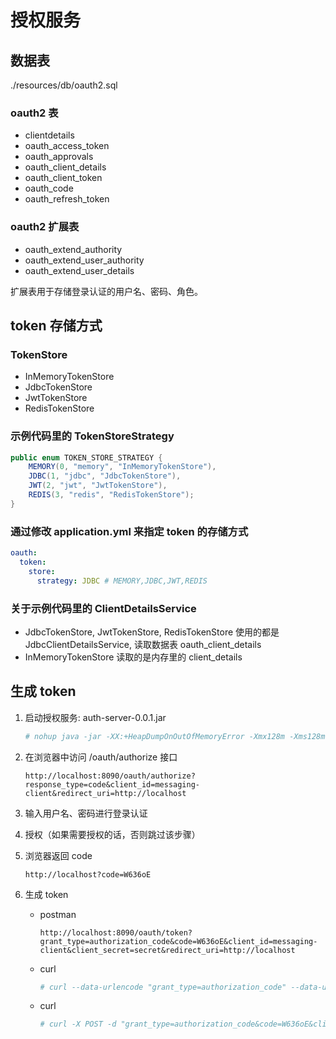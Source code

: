 # 授权服务

## 数据表

./resources/db/oauth2.sql

### oauth2 表

- clientdetails
- oauth_access_token
- oauth_approvals
- oauth_client_details
- oauth_client_token
- oauth_code
- oauth_refresh_token

### oauth2 扩展表

- oauth_extend_authority
- oauth_extend_user_authority
- oauth_extend_user_details

扩展表用于存储登录认证的用户名、密码、角色。

## token 存储方式

### TokenStore

- InMemoryTokenStore
- JdbcTokenStore
- JwtTokenStore
- RedisTokenStore


### 示例代码里的 TokenStoreStrategy

```java
public enum TOKEN_STORE_STRATEGY {
    MEMORY(0, "memory", "InMemoryTokenStore"),
    JDBC(1, "jdbc", "JdbcTokenStore"),
    JWT(2, "jwt", "JwtTokenStore"),
    REDIS(3, "redis", "RedisTokenStore");
}
```

### 通过修改 application.yml 来指定 token 的存储方式

```yml
oauth:
  token:
    store:
      strategy: JDBC # MEMORY,JDBC,JWT,REDIS
```

### 关于示例代码里的 ClientDetailsService

- JdbcTokenStore, JwtTokenStore, RedisTokenStore 使用的都是 JdbcClientDetailsService, 读取数据表 oauth_client_details
- InMemoryTokenStore 读取的是内存里的 client_details

## 生成 token

1. 启动授权服务: auth-server-0.0.1.jar
   ```bash
   # nohup java -jar -XX:+HeapDumpOnOutOfMemoryError -Xmx128m -Xms128m ./spring-security-oauth2-auth-server-0.0.1.jar > /dev/null &
   ```

2. 在浏览器中访问 /oauth/authorize 接口
   ```
   http://localhost:8090/oauth/authorize?response_type=code&client_id=messaging-client&redirect_uri=http://localhost
   ```
   
3. 输入用户名、密码进行登录认证

4. 授权（如果需要授权的话，否则跳过该步骤）

5. 浏览器返回 code
   ```
   http://localhost?code=W636oE
   ```
   
6. 生成 token

   - postman
      ```
      http://localhost:8090/oauth/token?grant_type=authorization_code&code=W636oE&client_id=messaging-client&client_secret=secret&redirect_uri=http://localhost
      ```

   - curl
      ```bash
      # curl --data-urlencode "grant_type=authorization_code" --data-urlencode "code=W636oE" --data-urlencode "client_id=messaging-client" --data-urlencode "client_secret=secret" --data-urlencode "redirect_uri=http://localhost" -X POST http://localhost:8090/oauth/token
      ```

   - curl
      ```bash
      # curl -X POST -d "grant_type=authorization_code&code=W636oE&client_id=messging-client&client_secret=secret&redirect_uri=http://localhost" http://localhost:8090/oauth/token
      ```
